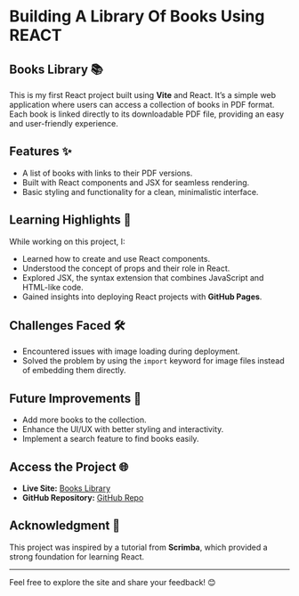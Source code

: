 # Building A Library Of Books Using REACT

## Books Library 📚  

This is my first React project built using **Vite** and React. It’s a simple web application where users can access a collection of books in PDF format. Each book is linked directly to its downloadable PDF file, providing an easy and user-friendly experience.  

## Features ✨  
- A list of books with links to their PDF versions.  
- Built with React components and JSX for seamless rendering.  
- Basic styling and functionality for a clean, minimalistic interface.  

## Learning Highlights 📘  
While working on this project, I:  
- Learned how to create and use React components.  
- Understood the concept of props and their role in React.  
- Explored JSX, the syntax extension that combines JavaScript and HTML-like code.  
- Gained insights into deploying React projects with **GitHub Pages**.  

## Challenges Faced 🛠️  
- Encountered issues with image loading during deployment.  
- Solved the problem by using the `import` keyword for image files instead of embedding them directly.  

## Future Improvements 🌱  
- Add more books to the collection.  
- Enhance the UI/UX with better styling and interactivity.  
- Implement a search feature to find books easily.  

## Access the Project 🌐  
- **Live Site:** [Books Library](https://mudimurtala.github.io/books-library/)  
- **GitHub Repository:** [GitHub Repo](https://github.com/mudimurtala/books-library)  

## Acknowledgment 🙏  
This project was inspired by a tutorial from **Scrimba**, which provided a strong foundation for learning React.  

---

Feel free to explore the site and share your feedback! 😊  


